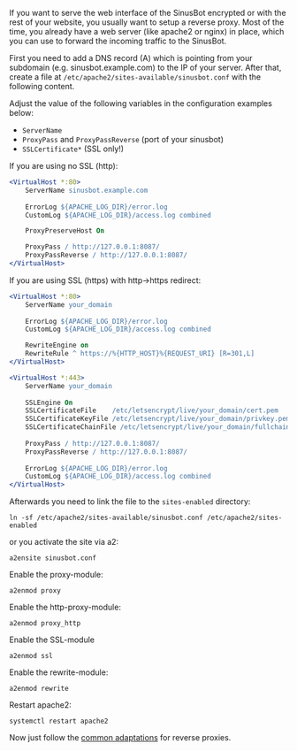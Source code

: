 If you want to serve the web interface of the SinusBot encrypted or with the rest of your website, you usually want to setup a reverse proxy. Most of the time, you already have a web server (like apache2 or nginx) in place, which you can use to forward the incoming traffic to the SinusBot.

First you need to add a DNS record (A) which is pointing from your subdomain (e.g. sinusbot.example.com) to the IP of your server. After that, create a file at `/etc/apache2/sites-available/sinusbot.conf` with the following content.

Adjust the value of the following variables in the configuration examples below:

- `ServerName`
- `ProxyPass` and `ProxyPassReverse` (port of your sinusbot)
- `SSLCertificate*` (SSL only!)

<!-- TODO: check if websockets work -->

If you are using no SSL (http):

```apache
<VirtualHost *:80>
    ServerName sinusbot.example.com
    
    ErrorLog ${APACHE_LOG_DIR}/error.log
    CustomLog ${APACHE_LOG_DIR}/access.log combined

    ProxyPreserveHost On

    ProxyPass / http://127.0.0.1:8087/
    ProxyPassReverse / http://127.0.0.1:8087/
</VirtualHost>
```

If you are using SSL (https) with http->https redirect:

```apache
<VirtualHost *:80>
    ServerName your_domain
    
    ErrorLog ${APACHE_LOG_DIR}/error.log
    CustomLog ${APACHE_LOG_DIR}/access.log combined

    RewriteEngine on
    RewriteRule ^ https://%{HTTP_HOST}%{REQUEST_URI} [R=301,L]
</VirtualHost>

<VirtualHost *:443>
    ServerName your_domain
    
    SSLEngine On
    SSLCertificateFile    /etc/letsencrypt/live/your_domain/cert.pem
    SSLCertificateKeyFile /etc/letsencrypt/live/your_domain/privkey.pem
    SSLCertificateChainFile /etc/letsencrypt/live/your_domain/fullchain.pem
    
    ProxyPass / http://127.0.0.1:8087/
    ProxyPassReverse / http://127.0.0.1:8087/
    
    ErrorLog ${APACHE_LOG_DIR}/error.log
    CustomLog ${APACHE_LOG_DIR}/access.log combined
</VirtualHost>
```

Afterwards you need to link the file to the `sites-enabled` directory:

`ln -sf /etc/apache2/sites-available/sinusbot.conf /etc/apache2/sites-enabled`

or you activate the site via a2:

`a2ensite sinusbot.conf`

Enable the proxy-module:

`a2enmod proxy`

Enable the http-proxy-module:

`a2enmod proxy_http`

Enable the SSL-module

`a2enmod ssl`

Enable the rewrite-module:

`a2enmod rewrite`

Restart apache2:

`systemctl restart apache2`

Now just follow the [common adaptations](common-adaptations.md) for reverse proxies.
